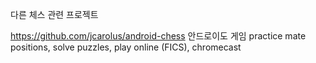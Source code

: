 다른 체스 관련 프로젝트

https://github.com/jcarolus/android-chess
안드로이도 게임
practice mate positions, solve puzzles, play online (FICS), chromecast
